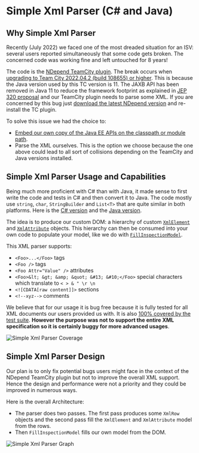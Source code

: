 # Simple Xml Parser (C# and Java)

## Why Simple Xml Parser

Recently (July 2022) we faced one of the most dreaded situation for an ISV: several users reported simultaneously that some code gets broken. The concerned code was working fine and left untouched for 8 years!

The code is the <a href="https://www.ndepend.com/docs/teamcity-integration-ndepend" target="_blank" rel="noopener">NDepend TeamCity plugin</a>. The break occurs when <a href="https://youtrack.jetbrains.com/issue/TW-76866" target="_blank" rel="noopener">upgrading to Team City 2022.04.2 (build 108655) or higher</a>. This is because the Java version used by this TC version is 11. The JAXB API has been removed in Java 11 to reduce the framework footprint as explained in <a href="https://openjdk.org/jeps/320" target="_blank" rel="noopener">JEP 320 proposal</a> and our TeamCity plugin needs to parse some XML. If you are concerned by this bug just <a href="https://www.ndepend.com/download" target="_blank" rel="noopener">download the latest NDepend version</a> and re-install the TC plugin.

To solve this issue we had the choice to:
<ul>
 	<li><a href="https://stackoverflow.com/a/43574427/27194" target="_blank" rel="noopener">Embed our own copy of the Java EE APIs on the classpath or module path</a>.</li>
 	<li>Parse the XML ourselves. This is the option we choose because the one above could lead to all sort of collisions depending on the TeamCity and Java versions installed.</li>
</ul>



## Simple Xml Parser Usage and Capabilities

Being much more proficient with C# than with Java, it made sense to first write the code and tests in C# and then convert it to Java. The code mostly use <code>string</code>, <code>char</code>, <code>StringBuilder</code> and <code>List&lt;T&gt;</code> that are quite similar in both platforms. Here is the <a href="https://github.com/ndepend/SimpleXmlParser/blob/master/SimpleXmlParser/XmlParsing.cs" target="_blank" rel="noopener">C# version</a> and the <a href="https://github.com/ndepend/SimpleXmlParser/blob/master/JavaCode/XmlParsing.java" target="_blank" rel="noopener">Java version</a>.

The idea is to produce our custom DOM: a hierarchy of custom <a href="https://github.com/ndepend/SimpleXmlParser/blob/master/SimpleXmlParser/XmlParsing.cs#L33" target="_blank" rel="noopener"><code>XmlElement</code></a> and <a href="https://github.com/ndepend/SimpleXmlParser/blob/master/SimpleXmlParser/XmlParsing.cs#L26" target="_blank" rel="noopener"><code>XmlAttribute</code></a> objects. This hierarchy can then be consumed into your own code to populate your model, like we do with <a href="https://github.com/ndepend/SimpleXmlParser/blob/master/SimpleXmlParser/InspectionsModel/FillInspectionsModel.cs" target="_blank" rel="noopener"><code>FillInspectionModel</code></a>.

This XML parser supports:
<ul>
 	<li><code>&lt;Foo&gt;...&lt;/Foo&gt;</code> tags</li>
 	<li><code>&lt;Foo /&gt;</code> tags</li>
 	<li><code>&lt;Foo Attr="Value" /&gt;</code> attributes</li>
 	<li><code>&lt;Foo&gt;&amp;lt; &amp;gt; &amp;amp; &amp;quot; &amp;#13; &amp;#10;&lt;/Foo&gt;</code> special characters which translate to <code>&lt; &gt; &amp; " \r \n</code></li>
 	<li><code>&lt;![CDATA[raw content]]&gt;</code> sections</li>
 	<li><code>&lt;!--xyz--&gt;</code> comments</li>
</ul>
We believe that for our usage it is bug free because it is fully tested for all XML documents our users provided us with. It is also <a href="https://github.com/ndepend/SimpleXmlParser/tree/master/SimpleXmlParserTests" target="_blank" rel="noopener">100% covered by the test suite</a>. <strong>However the purpose was not to support the entire XML specification so it is certainly buggy for more advanced usages</strong>.

![Simple Xml Parser Coverage](https://user-images.githubusercontent.com/511445/182353472-a2ab5125-6df1-47c8-90a7-9bc25f41b40d.png)


## Simple Xml Parser Design

Our plan is to only fix potential bugs users might face in the context of the NDepend TeamCity plugin but not to improve the overall XML support. Hence the design and performance were not a priority and they could be improved in numerous ways.

Here is the overall Architecture:

<ul>
  <li>The parser does two passes. The first pass produces some <code>XmlRow</code> objects and the second pass fill the <code>XmlElement</code> and <code>XmlAttribute</code> model from the rows.</li>
  <li>Then <code>FillInspectionModel</code> fills our own model from the DOM.</li>
</ul>


![Simple Xml Parser Graph](https://user-images.githubusercontent.com/511445/182350345-e08a1315-817d-4b26-967b-ee3c8fe6b904.png)



